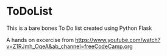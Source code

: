 # ToDoList
This is a bare bones To Do list created using Python Flask

A hands on excercise from https://www.youtube.com/watch?v=Z1RJmh_OqeA&ab_channel=freeCodeCamp.org
